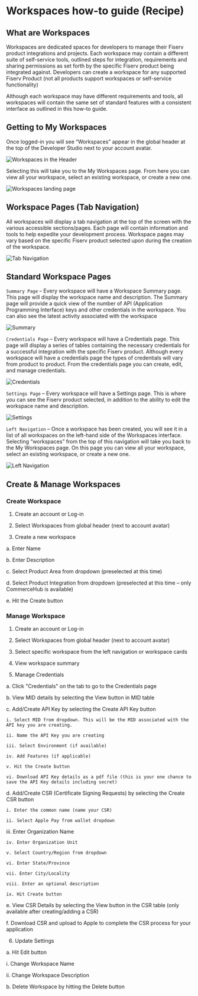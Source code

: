 # Workspaces how-to guide (Recipe)

## What are Workspaces

Workspaces are dedicated spaces for developers to manage their Fiserv product integrations and projects. Each workspace may contain a different suite of self-service tools, outlined steps for integration, requirements and sharing permissions as set forth by the specific Fiserv product being integrated against. Developers can create a workspace for any supported Fiserv Product (not all products support workspaces or self-service functionality)

Although each workspace may have different requirements and tools, all workspaces will contain the same set of standard features with a consistent interface as outlined in this how-to guide.

## Getting to My Workspaces

Once logged-in you will see “Workspaces” appear in the global header at the top of the Developer Studio next to your account avatar.

![Workspaces in the Header](../../assets/images/workspace_how_to_1.png "Workspaces in the Header")

Selecting this will take you to the My Workspaces page. From here you can view all your workspace, select an existing workspace, or create a new one.

![Workspaces landing page](../../assets/images/workspace_how_to_2.png "Workspaces landing page")

## Workspace Pages (Tab Navigation)

All workspaces will display a tab navigation at the top of the screen with the various accessible sections/pages. Each page will contain information and tools to help expedite your development process. Workspace pages may vary based on the specific Fiserv product selected upon during the creation of the workspace.

![Tab Navigation](../../assets/images/workspace_how_to_3.png "Tab Navigation")

## Standard Workspace Pages

`Summary Page` – Every workspace will have a Workspace Summary page. This page will display the workspace name and description. The Summary page will provide a quick view of the number of API (Application Programming Interface) keys and other credentials in the workspace. You can also see the latest activity associated with the workspace

![Summary](../../assets/images/workspace_how_to_4.png "Summary")

`Credentials Page` – Every workspace will have a Credentials page. This page will display a series of tables containing the necessary credentials for a successful integration with the specific Fiserv product. Although every workspace will have a credentials page the types of credentials will vary from product to product. From the credentials page you can create, edit, and manage credentials.

![Credentials](../../assets/images/workspace_how_to_5.png "Credentials")

`Settings Page` – Every workspace will have a Settings page. This is where you can see the Fiserv product selected, in addition to the ability to edit the workspace name and description.

![Settings](../../assets/images/workspace_how_to_6.png "Settings")

`Left Navigation` – Once a workspace has been created, you will see it in a list of all workspaces on the left-hand side of the Workspaces interface. Selecting “workspaces” from the top of this navigation will take you back to the My Workspaces page. On this page you can view all your workspace, select an existing workspace, or create a new one.

![Left Navigation](../../assets/images/workspace_how_to_7.png "Left Navigation")

## Create & Manage Workspaces

### Create Workspace

1) Create an account or Log-in

2) Select Workspaces from global header (next to account avatar)

3) Create a new workspace

  a. Enter Name

  b. Enter Description

  c. Select Product Area from dropdown (preselected at this time)

  d. Select Product Integration from dropdown (preselected at this time – only CommerceHub is available)

  e. Hit the Create button

### Manage Workspace

1) Create an account or Log-in

2) Select Workspaces from global header (next to account avatar)

3) Select specific workspace from the left navigation or workspace cards

4) View workspace summary

5) Manage Credentials

  a. Click "Credentials" on the tab to go to the Credentials page

  b. View MID details by selecting the View button in MID table

  c. Add/Create API Key by selecting the Create API Key button

    i. Select MID from dropdown. This will be the MID associated with the API key you are creating.

    ii. Name the API Key you are creating

    iii. Select Environment (if available)

    iv. Add Features (if applicable)

    v. Hit the Create button

    vi. Download API Key details as a pdf file (this is your one chance to save the API Key details including secret)

  d. Add/Create CSR (Certificate Signing Requests) by selecting the Create CSR button

    i. Enter the common name (name your CSR)

    ii. Select Apple Pay from wallet dropdown

   iii. Enter Organization Name

    iv. Enter Organization Unit

    v. Select Country/Region from dropdown

    vi. Enter State/Province

    vii. Enter City/Locality

    viii. Enter an optional description

    ix. Hit Create button

  e. View CSR Details by selecting the View button in the CSR table (only available after creating/adding a CSR)

  f. Download CSR and upload to Apple to complete the CSR process for your application

6) Update Settings

a. Hit Edit button

i. Change Workspace Name

ii. Change Workspace Description

b. Delete Workspace by hitting the Delete button
